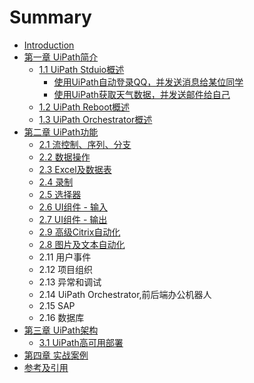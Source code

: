 # Summary

* [Introduction](README.md)
* [第一章 UiPath简介](chapter1.md)
  * [1.1 UiPath Stduio概述 ](shi-yong-uipath-stduio-lu-zhi-liu-cheng.md)
    * [使用UiPath自动登录QQ，并发送消息给某位同学](shi-yong-uipath-stduio-lu-zhi-liu-cheng/shi-yong-uipath-zi-dong-deng-lu-qq-ff0c-bing-fa-song-xiao-xi-gei-mou-wei-tong-xue.md)
    * [使用UiPath获取天气数据，并发送邮件给自己](shi-yong-uipath-stduio-lu-zhi-liu-cheng/shi-yong-uipath-huo-qu-tian-qi-shu-ju-ff0c-bing-fa-song-you-jian-gei-zi-ji.md)
  * [1.2 UiPath Reboot概述](uipath-reboot.md)
  * [1.3 UiPath Orchestrator概述](uipath-orchestrator.md)
* [第二章 UiPath功能](di-er-zhang-uipath-gong-neng.md)
  * [2.1 流控制、序列、分支](liu-kong-zhi-ff0c-xu-lie-ff0c-fen-zhi.md)
  * [2.2 数据操作](22-shu-ju-cao-zuo.md)
  * [2.3 Excel及数据表](23-excelji-shu-ju-biao.md)
  * [2.4 录制](24-lu-zhi.md)
  * [2.5 选择器](25-xuan-ze-qi.md)
  * [2.6 UI组件 - 输入](26-uizu-jian-shu-ru.md)
  * [2.7 UI组件 -  输出](27-uizu-jian-shu-chu.md)
  * [2.9 高级Citrix自动化](29-gao-ji-citrix-zi-dong-hua.md)
  * [2.8 图片及文本自动化](28-tu-pian-ji-wen-ben-zi-dong-hua.md)
  * 2.11 用户事件
  * 2.12 项目组织
  * 2.13 异常和调试
  * 2.14 UiPath Orchestrator,前后端办公机器人
  * 2.15 SAP
  * 2.16 数据库
* [第三章 UiPath架构](di-san-zhang-uipath-jia-gou.md)
  * [3.1 UiPath高可用部署](uipathgao-ke-yong-bu-shu.md)
* [第四章 实战案例](di-si-zhang-shi-zhan-an-li.md)
* [参考及引用](can-kao-ji-yin-yong.md)

